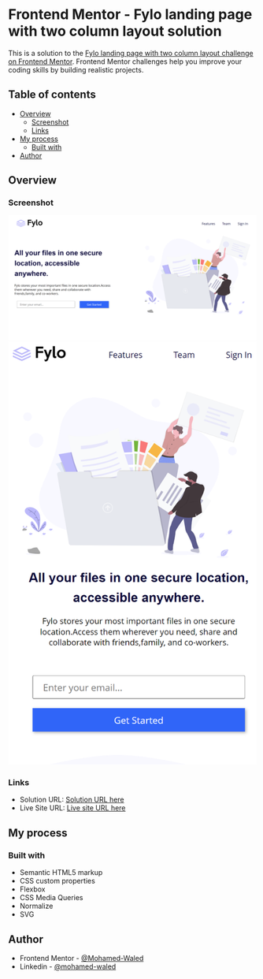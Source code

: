 # Frontend Mentor - Fylo landing page with two column layout solution

This is a solution to the [Fylo landing page with two column layout challenge on Frontend Mentor](https://www.frontendmentor.io/challenges/fylo-landing-page-with-two-column-layout-5ca5ef041e82137ec91a50f5). Frontend Mentor challenges help you improve your coding skills by building realistic projects. 

## Table of contents

- [Overview](#overview)
  - [Screenshot](#screenshot)
  - [Links](#links)
- [My process](#my-process)
  - [Built with](#built-with)
- [Author](#author)

## Overview

### Screenshot

![](images/_X__Online%2520Courses_Projects_My%2520Git-Hub_FEM_HTML%2520%26%2520CSS_Junior_Fylo-Landing-Page-With-Two-Column-Layout_index.html.png)
![](images/_X__Online%2520Courses_Projects_My%2520Git-Hub_FEM_HTML%2520%26%2520CSS_Junior_Fylo-Landing-Page-With-Two-Column-Layout_index.html%20(1).png)

### Links

- Solution URL: [Solution URL here]()
- Live Site URL: [Live site URL here]()

## My process

### Built with

- Semantic HTML5 markup
- CSS custom properties
- Flexbox
- CSS Media Queries
- Normalize
- SVG

## Author

- Frontend Mentor - [@Mohamed-Waled](https://www.frontendmentor.io/profile/Mohamed-Waled)
- Linkedin - [@mohamed-waled](https://www.linkedin.com/in/mohamed-waled-82a51a1bb/)
